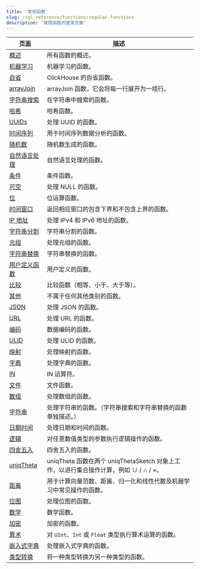 ```yaml
---
title: '常规函数'
slug: /sql-reference/functions/regular-functions
description: '常规函数的登录页面'
---
```


| 页面                                             | 描述                                                                                                                            |
|--------------------------------------------------|-------------------------------------------------------------------------------------------------------------------------------|
| [概述](/sql-reference/functions/overview)        | 所有函数的概述。                                                                                                               |
| [机器学习](/sql-reference/functions/machine-learning-functions) | 机器学习的函数。                                                                                                              |
| [自省](/sql-reference/functions/introspection)   | ClickHouse 的自省函数。                                                                                                       |
| [arrayJoin](/sql-reference/functions/array-join) | arrayJoin 函数，它会将每一行展开为一组行。                                                                                   |
| [字符串搜索](/sql-reference/functions/string-search-functions) | 在字符串中搜索的函数。                                                                                                        |
| [哈希](/sql-reference/functions/hash-functions)  | 哈希函数。                                                                                                                     |
| [UUIDs](/sql-reference/functions/uuid-functions) | 处理 UUID 的函数。                                                                                                            |
| [时间序列](/sql-reference/functions/time-series-functions) | 用于时间序列数据分析的函数。                                                                                                  |
| [随机数](/sql-reference/functions/random-functions) | 随机数生成的函数。                                                                                                            |
| [自然语言处理](/sql-reference/functions/nlp-functions) | 自然语言处理的函数。                                                                                                          |
| [条件](/sql-reference/functions/conditional-functions) | 条件函数。                                                                                                                   |
| [可空](/sql-reference/functions/functions-for-nulls) | 处理 NULL 的函数。                                                                                                           |
| [位](/sql-reference/functions/bit-functions)    | 位运算函数。                                                                                                                  |
| [时间窗口](/sql-reference/functions/time-window-functions) | 返回相应窗口的包含下界和不包含上界的函数。                                                                                     |
| [IP 地址](/sql-reference/functions/ip-address-functions) | 处理 IPv4 和 IPv6 地址的函数。                                                                                                |
| [字符串分割](/sql-reference/functions/splitting-merging-functions) | 字符串分割的函数。                                                                                                            |
| [元组](/sql-reference/functions/tuple-functions) | 处理元组的函数。                                                                                                              |
| [字符串替换](/sql-reference/functions/string-replace-functions) | 字符串替换的函数。                                                                                                           |
| [用户定义函数](/sql-reference/functions/udf)    | 用户定义的函数。                                                                                                             |
| [比较](/sql-reference/functions/comparison-functions) | 比较函数（相等、小于、大于等）。                                                                                               |
| [其他](/sql-reference/functions/other-functions) | 不属于任何其他类别的函数。                                                                                                     |
| [JSON](/sql-reference/functions/json-functions)  | 处理 JSON 的函数。                                                                                                           |
| [URL](/sql-reference/functions/url-functions)    | 处理 URL 的函数。                                                                                                            |
| [编码](/sql-reference/functions/encoding-functions) | 数据编码的函数。                                                                                                             |
| [ULID](/sql-reference/functions/ulid-functions)  | 处理 ULID 的函数。                                                                                                           |
| [映射](/sql-reference/functions/tuple-map-functions) | 处理映射的函数。                                                                                                             |
| [字典](/sql-reference/functions/ext-dict-functions) | 处理字典的函数。                                                                                                             |
| [IN](/sql-reference/functions/in-functions)      | IN 运算符。                                                                                                                  |
| [文件](/sql-reference/functions/files)          | 文件函数。                                                                                                                    |
| [数组](/sql-reference/functions/array-functions) | 处理数组的函数。                                                                                                              |
| [字符串](/sql-reference/functions/string-functions) | 处理字符串的函数。（字符串搜索和字符串替换的函数单独描述。）                                                               |
| [日期时间](/sql-reference/functions/date-time-functions) | 处理日期和时间的函数。                                                                                                       |
| [逻辑](/sql-reference/functions/logical-functions) | 对任意数值类型的参数执行逻辑操作的函数。                                                                                       |
| [四舍五入](/sql-reference/functions/rounding-functions) | 四舍五入的函数。                                                                                                             |
| [uniqTheta](/sql-reference/functions/uniqtheta-functions) | uniqTheta 函数在两个 uniqThetaSketch 对象上工作，以进行集合操作计算，例如 ∪ / ∩ / ×。                                          |
| [距离](/sql-reference/functions/distance-functions) | 用于计算向量范数、距离、归一化和线性代数及机器学习中常见操作的函数。                                                           |
| [位图](/sql-reference/functions/bitmap-functions) | 处理位图的函数。                                                                                                              |
| [数学](/sql-reference/functions/math-functions)  | 数学函数。                                                                                                                   |
| [加密](/sql-reference/functions/encryption-functions) | 加密的函数。                                                                                                                 |
| [算术](/sql-reference/functions/arithmetic-functions) | 对 `UInt`、`Int` 或 `Float` 类型执行算术运算的函数。                                                                         |
| [嵌入式字典](/sql-reference/functions/ym-dict-functions) | 处理嵌入式字典的函数。                                                                                                        |
| [类型转换](/sql-reference/functions/type-conversion-functions) | 将一种类型转换为另一种类型的函数。                                                                                           |
